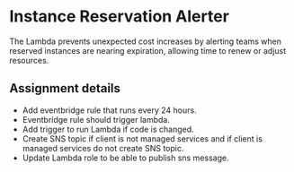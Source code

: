 # Instance Reservation Alerter

The Lambda prevents unexpected cost increases by alerting teams when reserved instances are nearing expiration, allowing time to renew or adjust resources.

## Assignment details

- Add eventbridge rule that runs every 24 hours.
- Eventbridge rule should trigger lambda.
- Add trigger to run Lambda if code is changed.
- Create SNS topic if client is not managed services and if client is managed services do not create SNS topic.
- Update Lambda role to be able to publish sns message.
